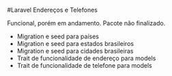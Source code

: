 #Laravel Endereços e Telefones

Funcional, porém em andamento. Pacote não finalizado.

* Migration e seed para países
* Migration e seed para estados brasileiros
* Migration e seed para cidades brasileiras
* Trait de funcionalidade de endereço para models
* Trait de funcionalidade de telefone para models

